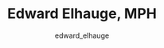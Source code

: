 ---
# this is autogenerated: do not edit
title: Edward Elhauge, MPH
author: edward_elhauge
layout: author-bio
jobtitle: Associate Specialist, Step 2
bio: biostatistics and epidemiology
type: member
excerpt: "Edward is a computational biology researcher. Drawing on experience in epidemiology, biostatistics, and machine learning, he is interested in work that will exp"
header:
  teaser: /assets/images/people/bio-elhauge.jpg
papers: 
---